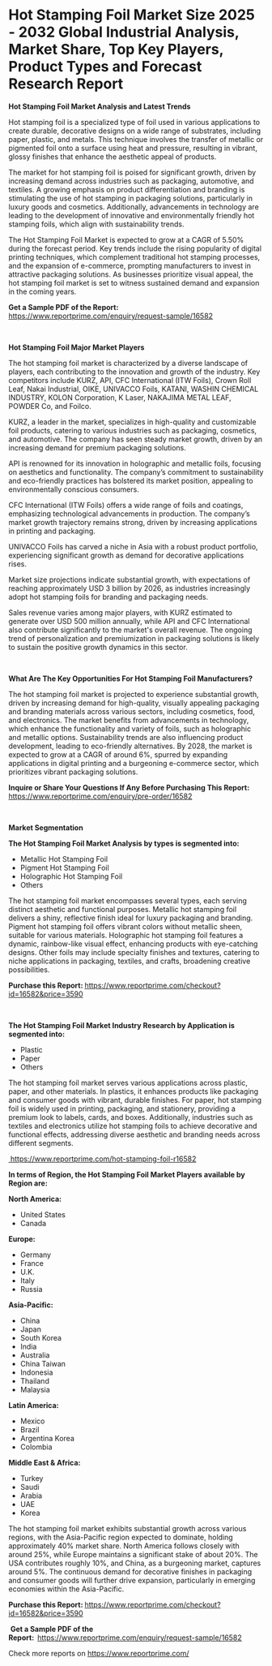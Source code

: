 <p><h1>Hot Stamping Foil Market Size 2025 - 2032 Global Industrial Analysis, Market Share, Top Key Players, Product Types and Forecast Research Report</h1></p><p><strong>Hot Stamping Foil Market Analysis and Latest Trends</strong></p>
<p><p>Hot stamping foil is a specialized type of foil used in various applications to create durable, decorative designs on a wide range of substrates, including paper, plastic, and metals. This technique involves the transfer of metallic or pigmented foil onto a surface using heat and pressure, resulting in vibrant, glossy finishes that enhance the aesthetic appeal of products. </p><p>The market for hot stamping foil is poised for significant growth, driven by increasing demand across industries such as packaging, automotive, and textiles. A growing emphasis on product differentiation and branding is stimulating the use of hot stamping in packaging solutions, particularly in luxury goods and cosmetics. Additionally, advancements in technology are leading to the development of innovative and environmentally friendly hot stamping foils, which align with sustainability trends.</p><p>The Hot Stamping Foil Market is expected to grow at a CAGR of 5.50% during the forecast period. Key trends include the rising popularity of digital printing techniques, which complement traditional hot stamping processes, and the expansion of e-commerce, prompting manufacturers to invest in attractive packaging solutions. As businesses prioritize visual appeal, the hot stamping foil market is set to witness sustained demand and expansion in the coming years.</p></p>
<p><strong>Get a Sample PDF of the Report:&nbsp;</strong> <a href="https://www.reportprime.com/enquiry/request-sample/16582?utm_campaign=2738&utm_medium=2&utm_source=Github&utm_content=ia&utm_term=18032025&utm_id=hot-stamping-foil">https://www.reportprime.com/enquiry/request-sample/16582</a></p>
<p>&nbsp;</p>
<p><strong>Hot Stamping Foil Major Market Players</strong></p>
<p><p>The hot stamping foil market is characterized by a diverse landscape of players, each contributing to the innovation and growth of the industry. Key competitors include KURZ, API, CFC International (ITW Foils), Crown Roll Leaf, Nakai Industrial, OIKE, UNIVACCO Foils, KATANI, WASHIN CHEMICAL INDUSTRY, KOLON Corporation, K Laser, NAKAJIMA METAL LEAF, POWDER Co, and Foilco.</p><p>KURZ, a leader in the market, specializes in high-quality and customizable foil products, catering to various industries such as packaging, cosmetics, and automotive. The company has seen steady market growth, driven by an increasing demand for premium packaging solutions.</p><p>API is renowned for its innovation in holographic and metallic foils, focusing on aesthetics and functionality. The company’s commitment to sustainability and eco-friendly practices has bolstered its market position, appealing to environmentally conscious consumers.</p><p>CFC International (ITW Foils) offers a wide range of foils and coatings, emphasizing technological advancements in production. The company’s market growth trajectory remains strong, driven by increasing applications in printing and packaging. </p><p>UNIVACCO Foils has carved a niche in Asia with a robust product portfolio, experiencing significant growth as demand for decorative applications rises. </p><p>Market size projections indicate substantial growth, with expectations of reaching approximately USD 3 billion by 2026, as industries increasingly adopt hot stamping foils for branding and packaging needs.</p><p>Sales revenue varies among major players, with KURZ estimated to generate over USD 500 million annually, while API and CFC International also contribute significantly to the market's overall revenue. The ongoing trend of personalization and premiumization in packaging solutions is likely to sustain the positive growth dynamics in this sector.</p></p>
<p>&nbsp;</p>
<p><strong>What Are The Key Opportunities For Hot Stamping Foil Manufacturers?</strong></p>
<p><p>The hot stamping foil market is projected to experience substantial growth, driven by increasing demand for high-quality, visually appealing packaging and branding materials across various sectors, including cosmetics, food, and electronics. The market benefits from advancements in technology, which enhance the functionality and variety of foils, such as holographic and metallic options. Sustainability trends are also influencing product development, leading to eco-friendly alternatives. By 2028, the market is expected to grow at a CAGR of around 6%, spurred by expanding applications in digital printing and a burgeoning e-commerce sector, which prioritizes vibrant packaging solutions.</p></p>
<p><strong>Inquire or Share Your Questions If Any Before Purchasing This Report:</strong> <a href="https://www.reportprime.com/enquiry/pre-order/16582?utm_campaign=2738&utm_medium=2&utm_source=Github&utm_content=ia&utm_term=18032025&utm_id=hot-stamping-foil">https://www.reportprime.com/enquiry/pre-order/16582</a></p>
<p>&nbsp;</p>
<p><strong>Market Segmentation</strong></p>
<p><strong>The Hot Stamping Foil Market Analysis by types is segmented into:</strong></p>
<p><ul><li>Metallic Hot Stamping Foil</li><li>Pigment Hot Stamping Foil</li><li>Holographic Hot Stamping Foil</li><li>Others</li></ul></p>
<p><p>The hot stamping foil market encompasses several types, each serving distinct aesthetic and functional purposes. Metallic hot stamping foil delivers a shiny, reflective finish ideal for luxury packaging and branding. Pigment hot stamping foil offers vibrant colors without metallic sheen, suitable for various materials. Holographic hot stamping foil features a dynamic, rainbow-like visual effect, enhancing products with eye-catching designs. Other foils may include specialty finishes and textures, catering to niche applications in packaging, textiles, and crafts, broadening creative possibilities.</p></p>
<p><strong>Purchase this Report:&nbsp;</strong><a href="https://www.reportprime.com/checkout?id=16582&price=3590&utm_campaign=2738&utm_medium=2&utm_source=Github&utm_content=ia&utm_term=18032025&utm_id=hot-stamping-foil">https://www.reportprime.com/checkout?id=16582&price=3590</a></p>
<p>&nbsp;</p>
<p><strong>The Hot Stamping Foil Market Industry Research by Application is segmented into:</strong></p>
<p><ul><li>Plastic</li><li>Paper</li><li>Others</li></ul></p>
<p><p>The hot stamping foil market serves various applications across plastic, paper, and other materials. In plastics, it enhances products like packaging and consumer goods with vibrant, durable finishes. For paper, hot stamping foil is widely used in printing, packaging, and stationery, providing a premium look to labels, cards, and boxes. Additionally, industries such as textiles and electronics utilize hot stamping foils to achieve decorative and functional effects, addressing diverse aesthetic and branding needs across different segments.</p></p>
<p><a href="https://www.reportprime.com/hot-stamping-foil-r16582?utm_campaign=2738&utm_medium=2&utm_source=Github&utm_content=ia&utm_term=18032025&utm_id=hot-stamping-foil">&nbsp;https://www.reportprime.com/hot-stamping-foil-r16582</a></p>
<p><strong>In terms of Region, the Hot Stamping Foil Market Players available by Region are:</strong></p>
<p>
    <p> <strong> North America: </strong>
        <ul>
            <li>United States</li>
            <li>Canada</li>
        </ul>
        </p> 
    <p> <strong> Europe: </strong>
        <ul>
            <li>Germany</li>
            <li>France</li>
            <li>U.K.</li>
            <li>Italy</li>
            <li>Russia</li>
        </ul>
        </p> 
    <p> <strong> Asia-Pacific: </strong>
        <ul>
            <li>China</li>
            <li>Japan</li>
            <li>South Korea</li>
            <li>India</li>
            <li>Australia</li>
            <li>China Taiwan</li>
            <li>Indonesia</li>
            <li>Thailand</li>
            <li>Malaysia</li>
        </ul>
        </p> 
    <p> <strong> Latin America: </strong>
        <ul>
            <li>Mexico</li>
            <li>Brazil</li>
            <li>Argentina Korea</li>
            <li>Colombia</li>
        </ul>
        </p> 
    <p> <strong> Middle East & Africa: </strong>
        <ul>
            <li>Turkey</li>
            <li>Saudi</li>
            <li>Arabia</li>
            <li>UAE</li>
            <li>Korea</li>
        </ul>
    </p>
    </p>
<p><p>The hot stamping foil market exhibits substantial growth across various regions, with the Asia-Pacific region expected to dominate, holding approximately 40% market share. North America follows closely with around 25%, while Europe maintains a significant stake of about 20%. The USA contributes roughly 10%, and China, as a burgeoning market, captures around 5%. The continuous demand for decorative finishes in packaging and consumer goods will further drive expansion, particularly in emerging economies within the Asia-Pacific.</p></p>
<p><strong>Purchase this Report: </strong><a href="https://www.reportprime.com/checkout?id=16582&price=3590&utm_campaign=2738&utm_medium=2&utm_source=Github&utm_content=ia&utm_term=18032025&utm_id=hot-stamping-foil">https://www.reportprime.com/checkout?id=16582&price=3590</a></p>
<p>&nbsp;<strong>Get a Sample PDF of the Report:&nbsp;&nbsp;</strong><a href="https://www.reportprime.com/enquiry/request-sample/16582?utm_campaign=2738&utm_medium=2&utm_source=Github&utm_content=ia&utm_term=18032025&utm_id=hot-stamping-foil">https://www.reportprime.com/enquiry/request-sample/16582</a></p>
<p><strong></strong></p>
<p>Check more reports on <a href="https://www.reportprime.com/?utm_campaign=2738&utm_medium=2&utm_source=Github&utm_content=ia&utm_term=18032025&utm_id=hot-stamping-foil">https://www.reportprime.com/</a></p>